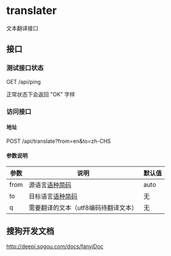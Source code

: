 # translater
文本翻译接口

## 接口

### 测试接口状态
GET /api/ping

正常状态下会返回 "OK" 字样

### 访问接口
#### 地址
POST /api/translate?from=en&to=zh-CHS

#### 参数说明
参数 | 说明 | 默认值
---- | --- | ----
from | 源语言[语种简码](http://deepi.sogou.com/docs/fanyiDoc#lan) | auto
to |  	目标语言[语种简码](http://deepi.sogou.com/docs/fanyiDoc#lan) | 无
q |  需要翻译的文本（utf8编码待翻译文本）| 无

## 搜狗开发文档
http://deepi.sogou.com/docs/fanyiDoc
